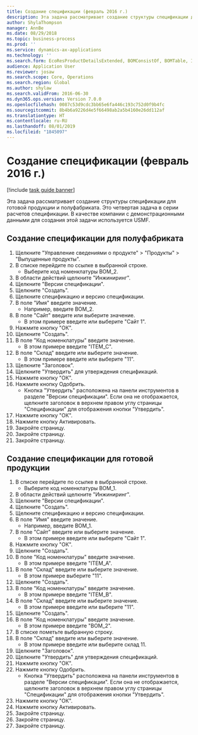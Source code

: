 ```yaml
---
title: Создание спецификации (февраль 2016 г.)
description: Эта задача рассматривает создание структуры спецификации для готовой продукции и полуфабриката.
author: ShylaThompson
manager: AnnBe
ms.date: 08/29/2018
ms.topic: business-process
ms.prod: ''
ms.service: dynamics-ax-applications
ms.technology: ''
ms.search.form: EcoResProductDetailsExtended, BOMConsistOf, BOMTable, InventLocationIdLookup
audience: Application User
ms.reviewer: josaw
ms.search.scope: Core, Operations
ms.search.region: Global
ms.author: shylaw
ms.search.validFrom: 2016-06-30
ms.dyn365.ops.version: Version 7.0.0
ms.openlocfilehash: 0087c53d9cdc3bb65e6fa446c193c752d0f9b4fc
ms.sourcegitcommit: 8b4b6a9226d4e5f66498ab2a5b4160e26dd112af
ms.translationtype: HT
ms.contentlocale: ru-RU
ms.lasthandoff: 08/01/2019
ms.locfileid: "1845097"
---
```

# <a name="create-boms-february-2016"></a>Создание спецификации (февраль 2016 г.)

[!include [task guide banner](../../includes/task-guide-banner.md)]

Эта задача рассматривает создание структуры спецификации для готовой продукции и полуфабриката. Это четвертая задача в серии расчетов спецификации. В качестве компании с демонстрационными данными для создания этой задачи используется USMF.


## <a name="create-bom-for-a-semi-finished-product"></a>Создание спецификации для полуфабриката
1. Щелкните "Управление сведениями о продукте" > "Продукты" > "Выпущенные продукты".
2. В списке перейдите по ссылке в выбранной строке.
    * Выберите код номенклатуры BOM_2.  
3. В области действий щелкните "Инжиниринг".
4. Щелкните "Версии спецификации".
5. Щелкните "Создать".
6. Щелкните спецификацию и версию спецификации.
7. В поле "Имя" введите значение.
    * Например, введите BOM_2.  
8. В поле "Сайт" введите или выберите значение.
    * В этом примере введите или выберите "Сайт 1".  
9. Нажмите кнопку "OК".
10. Щелкните "Создать".
11. В поле "Код номенклатуры" введите значение.
    * В этом примере введите "ITEM_C".  
12. В поле "Склад" введите или выберите значение.
    * В этом примере введите или выберите "11".  
13. Щелкните "Заголовок".
14. Щелкните "Утвердить" для утверждения спецификаций.
15. Нажмите кнопку "OК".
16. Нажмите кнопку Одобрить.
    * Кнопка "Утвердить" расположена на панели инструментов в разделе "Версии спецификации". Если она не отображается, щелкните заголовок в верхнем правом углу страницы "Спецификации" для отображения кнопки "Утвердить".  
17. Нажмите кнопку "OК".
18. Нажмите кнопку Активировать.
19. Закройте страницу.
20. Закройте страницу.
21. Закройте страницу.

## <a name="create-bom-for-a-finished-product"></a>Создание спецификации для готовой продукции
1. В списке перейдите по ссылке в выбранной строке.
    * Выберите код номенклатуры BOM_1.  
2. В области действий щелкните "Инжиниринг".
3. Щелкните "Версии спецификации".
4. Щелкните "Создать".
5. Щелкните спецификацию и версию спецификации.
6. В поле "Имя" введите значение.
    * Например, введите BOM_1.  
7. В поле "Сайт" введите или выберите значение.
    * В этом примере введите или выберите "Сайт 1".  
8. Нажмите кнопку "OК".
9. Щелкните "Создать".
10. В поле "Код номенклатуры" введите значение.
    * В этом примере введите "ITEM_A".  
11. В поле "Склад" введите или выберите значение.
    * В этом примере выберите "11".  
12. Щелкните "Создать".
13. В поле "Код номенклатуры" введите значение.
    * В этом примере введите "ITEM_B".  
14. В поле "Склад" введите или выберите значение.
    * В этом примере введите или выберите "11".  
15. Щелкните "Создать".
16. В поле "Код номенклатуры" введите значение.
    * В этом примере введите "BOM_2".  
17. В списке пометьте выбранную строку.
18. В поле "Склад" введите или выберите значение.
    * В этом примере введите или выберите склад 11.  
19. Щелкните "Заголовок".
20. Щелкните "Утвердить" для утверждения спецификаций.
21. Нажмите кнопку "OК".
22. Нажмите кнопку Одобрить.
    * Кнопка "Утвердить" расположена на панели инструментов в разделе "Версии спецификации". Если она не отображается, щелкните заголовок в верхнем правом углу страницы "Спецификации" для отображения кнопки "Утвердить".  
23. Нажмите кнопку "OК".
24. Нажмите кнопку Активировать.
25. Закройте страницу.
26. Закройте страницу.
27. Закройте страницу.

